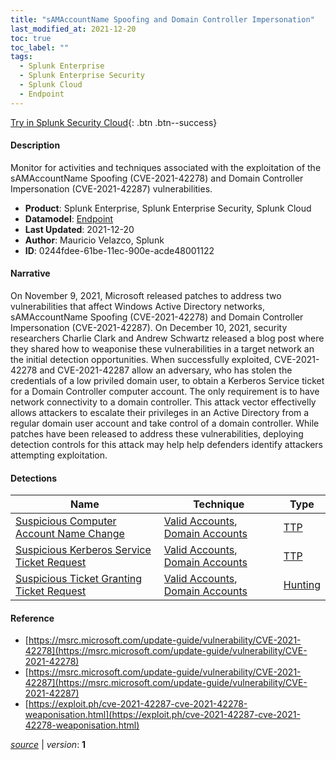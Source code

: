 ```yaml
---
title: "sAMAccountName Spoofing and Domain Controller Impersonation"
last_modified_at: 2021-12-20
toc: true
toc_label: ""
tags:
  - Splunk Enterprise
  - Splunk Enterprise Security
  - Splunk Cloud
  - Endpoint
---
```


[Try in Splunk Security Cloud](https://www.splunk.com/en_us/cyber-security.html){: .btn .btn--success}

#### Description

Monitor for activities and techniques associated with the exploitation of the sAMAccountName Spoofing (CVE-2021-42278) and Domain Controller Impersonation (CVE-2021-42287) vulnerabilities.

- **Product**: Splunk Enterprise, Splunk Enterprise Security, Splunk Cloud
- **Datamodel**: [Endpoint](https://docs.splunk.com/Documentation/CIM/latest/User/Endpoint)
- **Last Updated**: 2021-12-20
- **Author**: Mauricio Velazco, Splunk
- **ID**: 0244fdee-61be-11ec-900e-acde48001122

#### Narrative

On November 9, 2021, Microsoft released patches to address two vulnerabilities that affect Windows Active Directory networks, sAMAccountName Spoofing (CVE-2021-42278) and Domain Controller Impersonation (CVE-2021-42287). On December 10, 2021, security researchers Charlie Clark and Andrew Schwartz released a blog post where they shared how to weaponise these vulnerabilities in a target network an the initial detection opportunities. When successfully exploited, CVE-2021-42278 and CVE-2021-42287 allow an adversary, who has stolen the credentials of a low priviled domain user, to obtain a Kerberos Service ticket for a Domain Controller computer account. The only requirement is to have network connectivity to a domain controller. This attack vector effectivelly allows attackers to escalate their privileges in an Active Directory from a regular domain user account and take control of a domain controller. While patches have been released to address these vulnerabilities, deploying detection controls for this attack may help help defenders identify attackers attempting exploitation.

#### Detections

| Name        | Technique   | Type         |
| ----------- | ----------- |--------------|
| [Suspicious Computer Account Name Change](/endpoint/suspicious_computer_account_name_change/) | [Valid Accounts](/tags/#valid-accounts), [Domain Accounts](/tags/#domain-accounts) | [TTP](https://github.com/splunk/security_content/wiki/Detection-Analytic-Types) |
| [Suspicious Kerberos Service Ticket Request](/endpoint/suspicious_kerberos_service_ticket_request/) | [Valid Accounts](/tags/#valid-accounts), [Domain Accounts](/tags/#domain-accounts) | [TTP](https://github.com/splunk/security_content/wiki/Detection-Analytic-Types) |
| [Suspicious Ticket Granting Ticket Request](/endpoint/suspicious_ticket_granting_ticket_request/) | [Valid Accounts](/tags/#valid-accounts), [Domain Accounts](/tags/#domain-accounts) | [Hunting](https://github.com/splunk/security_content/wiki/Detection-Analytic-Types) |

#### Reference

* [https://msrc.microsoft.com/update-guide/vulnerability/CVE-2021-42278](https://msrc.microsoft.com/update-guide/vulnerability/CVE-2021-42278)
* [https://msrc.microsoft.com/update-guide/vulnerability/CVE-2021-42287](https://msrc.microsoft.com/update-guide/vulnerability/CVE-2021-42287)
* [https://exploit.ph/cve-2021-42287-cve-2021-42278-weaponisation.html](https://exploit.ph/cve-2021-42287-cve-2021-42278-weaponisation.html)



[*source*](https://github.com/splunk/security_content/tree/develop/stories/samaccountname_spoofing_and_domain_controller_impersonation.yml) \| *version*: **1**